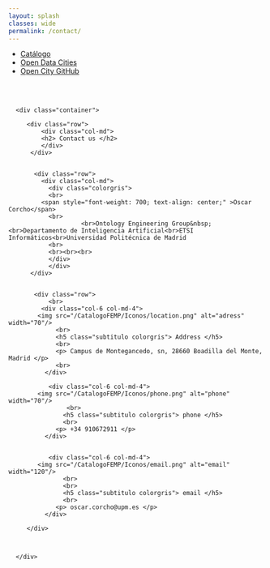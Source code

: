 ```yaml
---
layout: splash
classes: wide
permalink: /contact/
---
```


<html style="font-size: 16px;">
  <head>
    <meta name="viewport" content="width=device-width, initial-scale=1.0">
    <meta charset="utf-8">
    <link id="u-page-google-font" rel="stylesheet" href="https://fonts.googleapis.com/css?family=Abril+Fatface:400">
    
   
<link href="/CatalogoFEMP/stylesheetcontact.css" rel="stylesheet"/>
<link rel="stylesheet" href="https://maxcdn.bootstrapcdn.com/bootstrap/4.0.0/css/bootstrap.min.css" integrity="sha384-Gn5384xqQ1aoWXA+058RXPxPg6fy4IWvTNh0E263XmFcJlSAwiGgFAW/dAiS6JXm" crossorigin="anonymous">
	  
<link href="/CatalogoFEMP/stylesheet.css" rel="stylesheet"/>	  
	  <nav class="style-4">
<ul class="menu-4">
	<li class="current"><a href="https://opencitydata.github.io/CatalogoFEMP/" data-hover="Catálogo">Catálogo</a></li>
	<li class="left"><a href="http://vocab.linkeddata.es/datosabiertos/" data-hover="Open Data Cities">Open Data Cities</a></li>
	<li class="left"><a href="https://github.com/opencitydata/" data-hover="Open City GitHub">Open City GitHub</a></li>	
</ul>	</nav>
	<br><br>
	  
	  
  </head>
  <body class="bodyc">
	
	  <div class="container">
		
		 <div class="row">	   
			 <div class="col-md">
			 <h2> Contact us </h2>
			 </div>
		  </div>
		  
		 
		   <div class="row">			   
			 <div class="col-md">
			   <div class="colorgris">
			   <br>
			 <span style="font-weight: 700; text-align: center;" >Oscar Corcho</span>
			   <br>
                        <br>Ontology Engineering Group&nbsp;<br>Departamento de Inteligencia Artificial<br>ETSI Informáticos<br>Universidad Politécnica de Madrid
			   <br>
			   <br><br><br>
			   </div>
			   </div>
		  </div>
		
		
		   <div class="row">
			   <br>
			 <div class="col-6 col-md-4">
			<img src="/CatalogoFEMP/Iconos/location.png" alt="adress" width="70"/>
				 <br>
				 <h5 class="subtitulo colorgris"> Address </h5>
				 <br>
				 <p> Campus de Montegancedo, sn, 28660 Boadilla del Monte, Madrid </p>
				 <br>
			  </div>
			   
			   <div class="col-6 col-md-4">
			<img src="/CatalogoFEMP/Iconos/phone.png" alt="phone" width="70"/>
				    <br>
				   <h5 class="subtitulo colorgris"> phone </h5>
				   <br>
				 <p> +34 910672911 </p>
			  </div>
			   
			   
			   <div class="col-6 col-md-4">				   
			<img src="/CatalogoFEMP/Iconos/email.png" alt="email" width="120"/>
				   <br>
				   <br>
				   <h5 class="subtitulo colorgris"> email </h5>
				   <br>
				 <p> oscar.corcho@upm.es </p>
			  </div>
			   
		 </div>
		  
		  
		  
	  </div>  
	  
    
  </body>
</html>




<!-- 
<i class="fa fa-address-book" aria-hidden="true"></i>**Oscar Corcho**  
	

Ontology Engineering Group 	
Departamento de Inteligencia Artificial   
ETSI Informáticos   
Universidad Politécnica de Madrid   
	

<i class="fa fa-map-marker" aria-hidden="true"></i> Campus de Montegancedo, sn, 28660 Boadilla del Monte, Madrid   
	

<i class="fa fa-phone" aria-hidden="true"></i> +34 910672911   
	
	
<br><br>



/**
	<form  action="https://formspree.io/f/..."  method="POST" >
  <label class="labelForm">
    Email:
	  <br>
    <input type="email" name="_replyto" placeholder="Your email..." style="height:50px">
  </label>
  <label class="labelForm">
    Message:
	  <br>
    <textarea name="message" placeholder="Your message..." style="height:200px"></textarea>
  </label>

<div class="bc">
  <button type="submit" class="buttonForm">Send</button>
		</div>
</form>
	
	<br>
	**/-->
	

